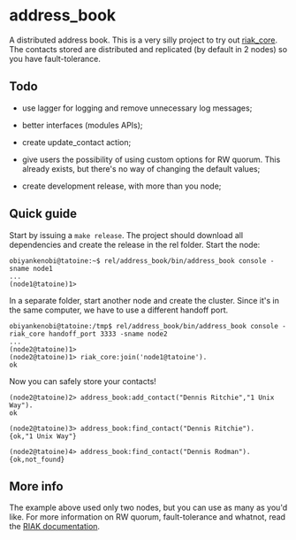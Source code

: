 # address_book

A distributed address book. This is a very silly project to try out [riak_core](https://github.com/basho/riak_core/). The contacts stored are distributed and replicated (by default in 2 nodes) so you have fault-tolerance.


## Todo

- use lagger for logging and remove unnecessary log messages;

- better interfaces (modules APIs);

- create update_contact action;

- give users the possibility of using custom options for RW quorum. This already exists, but there's no way of changing the default   values;

- create development release, with more than you node;


## Quick guide

Start by issuing a `make release`. The project should download all dependencies and create the release in the rel folder. Start the node:

```
obiyankenobi@tatoine:~$ rel/address_book/bin/address_book console -sname node1
...
(node1@tatoine)1>
```

In a separate folder, start another node and create the cluster. Since it's in the same computer, we have to use a different handoff port.
```
obiyankenobi@tatoine:/tmp$ rel/address_book/bin/address_book console -riak_core handoff_port 3333 -sname node2
...
(node2@tatoine)1>
(node2@tatoine)1> riak_core:join('node1@tatoine').
ok
```

Now you can safely store your contacts!
```
(node2@tatoine)2> address_book:add_contact("Dennis Ritchie","1 Unix Way").
ok

(node2@tatoine)3> address_book:find_contact("Dennis Ritchie").
{ok,"1 Unix Way"}

(node2@tatoine)4> address_book:find_contact("Dennis Rodman").
{ok,not_found}
```


## More info

The example above used only two nodes, but you can use as many as you'd like. For more information on RW quorum, fault-tolerance and whatnot, read the [RIAK documentation](http://docs.basho.com/riak/latest/theory/concepts/#Clustering).
